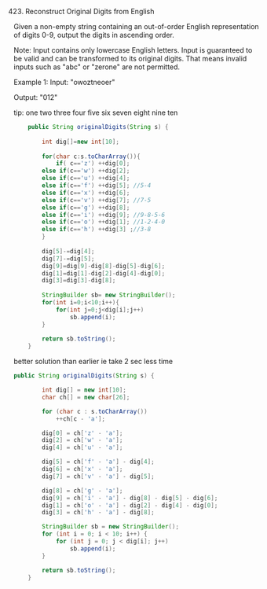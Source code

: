 423. Reconstruct Original Digits from English

Given a non-empty string containing an out-of-order English representation of digits 0-9, output the digits in ascending order.

Note:
Input contains only lowercase English letters.
Input is guaranteed to be valid and can be transformed to its original digits. That means invalid inputs such as "abc" or "zerone" are not permitted.

Example 1:
Input: "owoztneoer"

Output: "012"

tip:
   				one
                two
                three
                four
                five
                six
                seven
                eight
                nine
                ten


````java
    public String originalDigits(String s) {
     
        int dig[]=new int[10];
        
        for(char c:s.toCharArray()){
            if( c=='z') ++dig[0];
        else if(c=='w') ++dig[2];
        else if(c=='u') ++dig[4];
        else if(c=='f') ++dig[5]; //5-4
        else if(c=='x') ++dig[6];
        else if(c=='v') ++dig[7]; //7-5
        else if(c=='g') ++dig[8];
        else if(c=='i') ++dig[9]; //9-8-5-6
        else if(c=='o') ++dig[1]; //1-2-4-0 
        else if(c=='h') ++dig[3] ;//3-8 
        }
        
        dig[5]-=dig[4];
        dig[7]-=dig[5];
        dig[9]=dig[9]-dig[8]-dig[5]-dig[6];
        dig[1]=dig[1]-dig[2]-dig[4]-dig[0];
        dig[3]=dig[3]-dig[8];
        
        StringBuilder sb= new StringBuilder();
        for(int i=0;i<10;i++){
            for(int j=0;j<dig[i];j++)
                sb.append(i);
        }
        
        return sb.toString();
    }
````

better solution than earlier ie take 2 sec less time

````java
public String originalDigits(String s) {

		int dig[] = new int[10];
		char ch[] = new char[26];

		for (char c : s.toCharArray())
			++ch[c - 'a'];

		dig[0] = ch['z' - 'a'];
		dig[2] = ch['w' - 'a'];
		dig[4] = ch['u' - 'a'];

		dig[5] = ch['f' - 'a'] - dig[4];
		dig[6] = ch['x' - 'a'];
		dig[7] = ch['v' - 'a'] - dig[5];

		dig[8] = ch['g' - 'a'];
		dig[9] = ch['i' - 'a'] - dig[8] - dig[5] - dig[6];
		dig[1] = ch['o' - 'a'] - dig[2] - dig[4] - dig[0];
		dig[3] = ch['h' - 'a'] - dig[8];

		StringBuilder sb = new StringBuilder();
		for (int i = 0; i < 10; i++) {
			for (int j = 0; j < dig[i]; j++)
				sb.append(i);
		}

		return sb.toString();
	}
````
